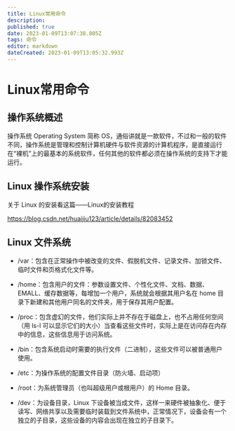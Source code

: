 ```yaml
---
title: Linux常用命令
description: 
published: true
date: 2023-01-09T13:07:38.805Z
tags: 命令
editor: markdown
dateCreated: 2023-01-09T13:05:32.993Z
---
```


# Linux常用命令
## 操作系统概述
操作系统 Operating System 简称 OS，通俗讲就是一款软件，不过和一般的软件不同，操作系统是管理和控制计算机硬件与软件资源的计算机程序，是直接运行在“裸机”上的最基本的系统软件，任何其他的软件都必须在操作系统的支持下才能运行。

## Linux 操作系统安装
关于 Linux 的安装看这篇——Linux的安装教程

https://blog.csdn.net/huaijiu123/article/details/82083452

## Linux 文件系统
- /var：包含在正常操作中被改变的文件、假脱机文件、记录文件、加锁文件、临时文件和页格式化文件等。

- /home：包含用户的文件：参数设置文件、个性化文件、文档、数据、EMALL、缓存数据等，每增加一个用户，系统就会根据其用户名在 home 目录下新建和其他用户同名的文件夹，用于保存其用户配置。

- /proc：包含虚幻的文件，他们实际上并不存在于磁盘上，也不占用任何空间（用 ls-l 可以显示它们的大小）当查看这些文件时，实际上是在访问存在内存中的信息，这些信息用于访问系统。

- /bin：包含系统启动时需要的执行文件（二进制），这些文件可以被普通用户使用。

- /etc：为操作系统的配置文件目录（防火墙、启动项）

- /root：为系统管理员（也叫超级用户或根用户）的 Home 目录。

- /dev：为设备目录，Linux 下设备被当成文件，这样一来硬件被抽象化、便于读写、网络共享以及需要临时装载到文件系统中，正常情况下，设备会有一个独立的子目录，这些设备的内容会出现在独立的子目录下。


